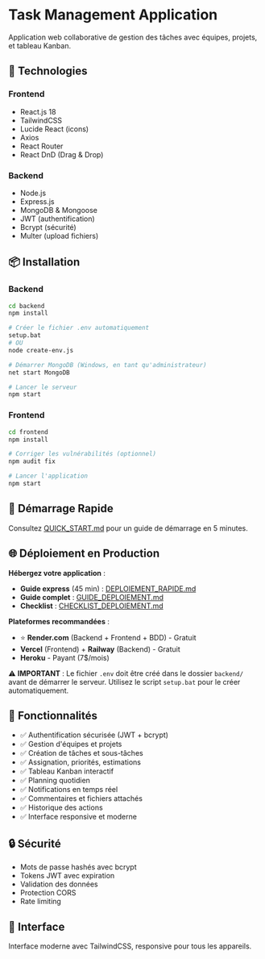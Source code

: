 # Task Management Application

Application web collaborative de gestion des tâches avec équipes, projets, et tableau Kanban.

## 🚀 Technologies

### Frontend
- React.js 18
- TailwindCSS
- Lucide React (icons)
- Axios
- React Router
- React DnD (Drag & Drop)

### Backend
- Node.js
- Express.js
- MongoDB & Mongoose
- JWT (authentification)
- Bcrypt (sécurité)
- Multer (upload fichiers)

## 📦 Installation

### Backend
```bash
cd backend
npm install

# Créer le fichier .env automatiquement
setup.bat
# OU
node create-env.js

# Démarrer MongoDB (Windows, en tant qu'administrateur)
net start MongoDB

# Lancer le serveur
npm start
```

### Frontend
```bash
cd frontend
npm install

# Corriger les vulnérabilités (optionnel)
npm audit fix

# Lancer l'application
npm start
```

## 🚀 Démarrage Rapide

Consultez [QUICK_START.md](QUICK_START.md) pour un guide de démarrage en 5 minutes.

## 🌐 Déploiement en Production

**Hébergez votre application** :
- **Guide express** (45 min) : [DEPLOIEMENT_RAPIDE.md](DEPLOIEMENT_RAPIDE.md)
- **Guide complet** : [GUIDE_DEPLOIEMENT.md](GUIDE_DEPLOIEMENT.md)
- **Checklist** : [CHECKLIST_DEPLOIEMENT.md](CHECKLIST_DEPLOIEMENT.md)

**Plateformes recommandées** :
- ⭐ **Render.com** (Backend + Frontend + BDD) - Gratuit
- **Vercel** (Frontend) + **Railway** (Backend) - Gratuit
- **Heroku** - Payant (7$/mois)

⚠️ **IMPORTANT** : Le fichier `.env` doit être créé dans le dossier `backend/` avant de démarrer le serveur. Utilisez le script `setup.bat` pour le créer automatiquement.

## 🎯 Fonctionnalités

- ✅ Authentification sécurisée (JWT + bcrypt)
- ✅ Gestion d'équipes et projets
- ✅ Création de tâches et sous-tâches
- ✅ Assignation, priorités, estimations
- ✅ Tableau Kanban interactif
- ✅ Planning quotidien
- ✅ Notifications en temps réel
- ✅ Commentaires et fichiers attachés
- ✅ Historique des actions
- ✅ Interface responsive et moderne

## 🔒 Sécurité

- Mots de passe hashés avec bcrypt
- Tokens JWT avec expiration
- Validation des données
- Protection CORS
- Rate limiting

## 📱 Interface

Interface moderne avec TailwindCSS, responsive pour tous les appareils.
